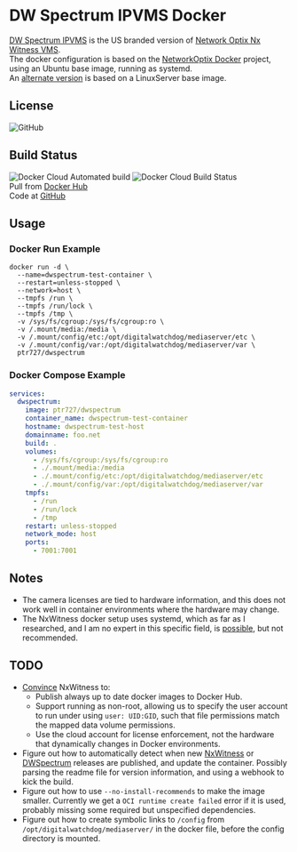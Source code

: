 # DW Spectrum IPVMS Docker

[DW Spectrum IPVMS](https://digital-watchdog.com/productdetail/DW-Spectrum-IPVMS/) is the US branded version of [Network Optix Nx Witness VMS](https://www.networkoptix.com/nx-witness/).  
The docker configuration is based on the [NetworkOptix Docker](https://bitbucket.org/networkoptix/nx_open_integrations/src/default/docker/) project, using an Ubuntu base image, running as systemd.  
An [alternate version](https://github.com/ptr727/DWSpectrum-LSIO) is based on a LinuxServer base image.

## License

![GitHub](https://img.shields.io/github/license/ptr727/DWSpectrum)  

## Build Status

![Docker Cloud Automated build](https://img.shields.io/docker/cloud/automated/ptr727/dwspectrum)
![Docker Cloud Build Status](https://img.shields.io/docker/cloud/build/ptr727/dwspectrum)  
Pull from [Docker Hub](https://hub.docker.com/r/ptr727/dwspectrum)  
Code at [GitHub](https://github.com/ptr727/DWSpectrum)

## Usage

### Docker Run Example

```shell
docker run -d \
  --name=dwspectrum-test-container \
  --restart=unless-stopped \
  --network=host \
  --tmpfs /run \
  --tmpfs /run/lock \
  --tmpfs /tmp \
  -v /sys/fs/cgroup:/sys/fs/cgroup:ro \
  -v /.mount/media:/media \
  -v /.mount/config/etc:/opt/digitalwatchdog/mediaserver/etc \
  -v /.mount/config/var:/opt/digitalwatchdog/mediaserver/var \
  ptr727/dwspectrum
```

### Docker Compose Example

```yaml
services:
  dwspectrum:
    image: ptr727/dwspectrum
    container_name: dwspectrum-test-container
    hostname: dwspectrum-test-host
    domainname: foo.net
    build: .
    volumes:
      - /sys/fs/cgroup:/sys/fs/cgroup:ro
      - ./.mount/media:/media
      - ./.mount/config/etc:/opt/digitalwatchdog/mediaserver/etc
      - ./.mount/config/var:/opt/digitalwatchdog/mediaserver/var
    tmpfs:
      - /run
      - /run/lock
      - /tmp
    restart: unless-stopped
    network_mode: host
    ports:
      - 7001:7001
```

## Notes

- The camera licenses are tied to hardware information, and this does not work well in container environments where the hardware may change.  
- The NxWitness docker setup uses systemd, which as far as I researched, and I am no expert in this specific field, is [possible](https://developers.redhat.com/blog/2019/04/24/how-to-run-systemd-in-a-container/), but not recommended.

## TODO

- [Convince](https://support.networkoptix.com/hc/en-us/articles/360037973573-How-to-run-Nx-Server-in-Docker) NxWitness to:
  - Publish always up to date docker images to Docker Hub.
  - Support running as non-root, allowing us to specify the user account to run under using `user: UID:GID`, such that file permissions match the mapped data volume permissions.
  - Use the cloud account for license enforcement, not the hardware that dynamically changes in Docker environments.
- Figure out how to automatically detect when new [NxWitness](https://nxvms.com/download/linux) or [DWSpectrum](https://dwspectrum.digital-watchdog.com/download/linux) releases are published, and update the container. Possibly parsing the readme file for version information, and using a webhook to kick the build.
- Figure out how to use `--no-install-recommends` to make the image smaller. Currently we get a `OCI runtime create failed` error if it is used, probably missing some required but unspecified dependencies.
- Figure out how to create symbolic links to `/config` from `/opt/digitalwatchdog/mediaserver/` in the docker file, before the config directory is mounted.
